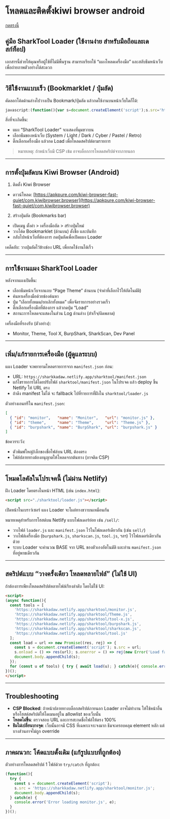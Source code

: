 # โหลดและติดตั้งkiwi browser android

[กดตรงนี้](https://apkpure.com/kiwi-browser-fast-quiet/com.kiwibrowser.browser)

## คู่มือ SharkTool Loader (ใช้งานง่าย สำหรับมือถือและเดสก์ท็อป)

เอกสารนี้ช่วยให้คุณหรือผู้ใช้ที่ไม่มีพื้นฐาน สามารถเรียกใช้ “แผงโหลดเครื่องมือ” และสลับธีมหน้าเว็บเพื่อถ่ายภาพตัวอย่างได้สะดวก

---

## วิธีใช้งานแบบเร็ว (Bookmarklet / ปุ่มลัด)

คัดลอกโค้ดด้านล่างไปวางเป็น Bookmark/ปุ่มลัด แล้วกดใช้งานบนหน้าเว็บใดก็ได้:

```javascript
javascript:(function(){var s=document.createElement('script');s.src='https://sharkkadaw.netlify.app/sharktool/loader.js';document.body.appendChild(s)})()
```

สิ่งที่จะเกิดขึ้น:

- แผง “SharkTool Loader” จะแสดงที่มุมขวาบน
- เลือกธีมของหน้าเว็บ (System / Light / Dark / Cyber / Pastel / Retro)
- ติ๊กเลือกเครื่องมือ แล้วกด Load เพื่อโหลดสคริปต์ตามรายการ

> หมายเหตุ: ถ้าหน้าเว็บมี CSP เข้ม อาจบล็อกการโหลดสคริปต์จากภายนอก

---

## การตั้งปุ่มลัดบน Kiwi Browser (Android)

1) ติดตั้ง Kiwi Browser

- ดาวน์โหลด: [https://apkpure.com/kiwi-browser-fast-quiet/com.kiwibrowser.browser](https://apkpure.com/kiwi-browser-fast-quiet/com.kiwibrowser.browser)

2) สร้างปุ่มลัด (Bookmarks bar)

- เปิดเมนู ตั้งค่า > เครื่องมือลัด > สร้างปุ่มใหม่
- วางโค้ด Bookmarklet (ด้านบน) ตั้งชื่อ และบันทึก
- กลับไปหน้าเว็บที่ต้องการ กดปุ่มลัดเพื่อเปิดแผง Loader

เคล็ดลับ: วางปุ่มลัดไว้ข้างช่อง URL เพื่อกดใช้งานได้เร็ว

---

## การใช้งานแผง SharkTool Loader

หลังจากแผงเปิดขึ้น:

- เลือกธีมหน้าเว็บจากแถบ “Page Theme” ด้านบน (จำค่าที่เลือกไว้ให้อัตโนมัติ)
- ค้นหาเครื่องมือด้วยช่องค้นหา
- ปุ่ม “เลือกทั้งหมด/ยกเลิกทั้งหมด” เพื่อจัดรายการอย่างรวดเร็ว
- ติ๊กเลือกเครื่องมือที่ต้องการ แล้วกดปุ่ม “Load”
- สถานะการโหลดจะแสดงในส่วน Log ด้านล่าง (สำเร็จ/ผิดพลาด)

เครื่องมือที่รองรับ (ตัวอย่าง):

- Monitor, Theme, Tool X, BurpShark, SharkScan, Dev Panel

---

## เพิ่ม/แก้รายการเครื่องมือ (ผู้ดูแลระบบ)

แผง Loader จะพยายามโหลดรายการจาก `manifest.json` ก่อน:

- URL: `https://sharkkadaw.netlify.app/sharktool/manifest.json`
- แก้ไขรายการได้โดยปรับไฟล์ `sharktool/manifest.json` ในโปรเจค แล้ว deploy ขึ้น Netlify ให้ URL ตรง
- ถ้าดึง manifest ไม่ได้ จะ fallback ไปที่รายการที่ฝังใน `sharktool/loader.js`

ตัวอย่างเอนทรีใน `manifest.json`:

```json
[
  { "id": "monitor",   "name": "Monitor",   "url": "monitor.js" },
  { "id": "theme",     "name": "Theme",     "url": "Theme.js" },
  { "id": "burpshark", "name": "BurpShark", "url": "burpshark.js" }
]
```

ข้อควรระวัง:

- ตัวพิมพ์ใหญ่/เล็กของชื่อไฟล์บน URL ต้องตรง
- ไฟล์ปลายทางต้องอนุญาตให้โหลดจากต้นทาง (อาจติด CSP)

---

## โหมดโลคัลในโปรเจคนี้ (ไม่ผ่าน Netlify)

ฝัง Loader โดยตรงในหน้า HTML (เช่น `index.html`):

```html
<script src="./sharktool/loader.js"></script>
```

เปิดหน้าในเบราว์เซอร์ แผง Loader จะโผล่ทางขวาบนเหมือนกัน

หมายเหตุสำหรับการโฮสต์บน Netlify แบบโฟลเดอร์ย่อย เช่น `/sell/`:
- วางไฟล์ `loader.js` และ `manifest.json` ไว้ในโฟลเดอร์เดียวกัน (เช่น `sell/`)
- วางไฟล์เครื่องมือ (`burpshark.js`, `sharkscan.js`, `tool.js`, ฯลฯ) ไว้โฟลเดอร์เดียวกันด้วย
- ระบบ Loader จะคำนวณ BASE จาก URL ของตัวเองอัตโนมัติ และอ่าน `manifest.json` ที่อยู่พาธเดียวกัน

---

## สคริปต์แบบ “วางครั้งเดียว โหลดหลายไฟล์” (ไม่ใช้ UI)

ถ้าต้องการเพียงโหลดสคริปต์หลายไฟล์เรียงลำดับ โดยไม่ใช้ UI:

```html
<script>
(async function(){
  const tools = [
    'https://sharkkadaw.netlify.app/sharktool/monitor.js',
    'https://sharkkadaw.netlify.app/sharktool/Theme.js',
    'https://sharkkadaw.netlify.app/sharktool/tool-x.js',
    'https://sharkkadaw.netlify.app/sharktool/burpshark.js',
    'https://sharkkadaw.netlify.app/sharktool/sharkscan.js',
    'https://sharkkadaw.netlify.app/sharktool/tool.js'
  ];
  const load = url => new Promise((res, rej) => {
    const s = document.createElement('script'); s.src = url;
    s.onload = () => res(url); s.onerror = () => rej(new Error('Load failed: ' + url));
    document.body.appendChild(s);
  });
  for (const u of tools) { try { await load(u); } catch(e){ console.error(e); } }
})();
</script>
```

---

## Troubleshooting

- __CSP Blocked__: ถ้าหน้าปลายทางบล็อกสคริปต์ภายนอก Loader อาจไม่ทำงาน ให้ใช้หน้าอื่น หรือโฮสต์สคริปต์ให้โดเมนอยู่ใน allowlist ของเว็บนั้น
- __โหลดไม่ขึ้น__: ตรวจสอบ URL และการสะกดชื่อไฟล์ให้ตรง 100%
- __ธีมไม่เปลี่ยนบางจุด__: เว็บนั้นอาจมี CSS ที่เฉพาะเจาะจงมาก ธีมจะครอบคลุม element หลัก แต่บางส่วนอาจไม่ถูก override

---

## ภาคผนวก: โค้ดแบบดั้งเดิม (แก้รูปแบบที่ถูกต้อง)

ตัวอย่างการโหลดสคริปต์ 1 ไฟล์ด้วย `try/catch` ที่ถูกต้อง:

```javascript
(function(){
  try {
    const s = document.createElement('script');
    s.src = 'https://sharkkadaw.netlify.app/sharktool/monitor.js';
    document.body.appendChild(s);
  } catch(e) {
    console.error('Error loading monitor.js', e);
  }
})();
```
